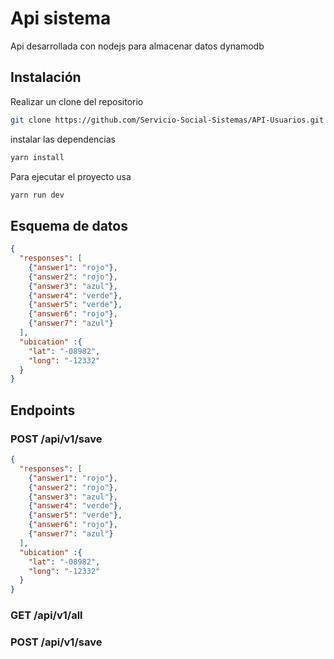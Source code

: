 # Api sistema

Api desarrollada con nodejs para almacenar datos dynamodb

## Instalación

Realizar un clone del repositorio

```bash
git clone https://github.com/Servicio-Social-Sistemas/API-Usuarios.git
```

instalar las dependencias
    
```bash
yarn install
```

Para ejecutar el proyecto usa
    
```bash
yarn run dev
```

## Esquema de datos

```json
{
  "responses": [
    {"answer1": "rojo"},
    {"answer2": "rojo"},
    {"answer3": "azul"},
    {"answer4": "verde"},
    {"answer5": "verde"},
    {"answer6": "rojo"},
    {"answer7": "azul"}
  ],
  "ubication" :{
    "lat": "-08982",
    "long": "-12332"
  }
}
```

## Endpoints

### POST /api/v1/save

```json
{
  "responses": [
    {"answer1": "rojo"},
    {"answer2": "rojo"},
    {"answer3": "azul"},
    {"answer4": "verde"},
    {"answer5": "verde"},
    {"answer6": "rojo"},
    {"answer7": "azul"}
  ],
  "ubication" :{
    "lat": "-08982",
    "long": "-12332"
  }
}
```

### GET /api/v1/all
### POST /api/v1/save


